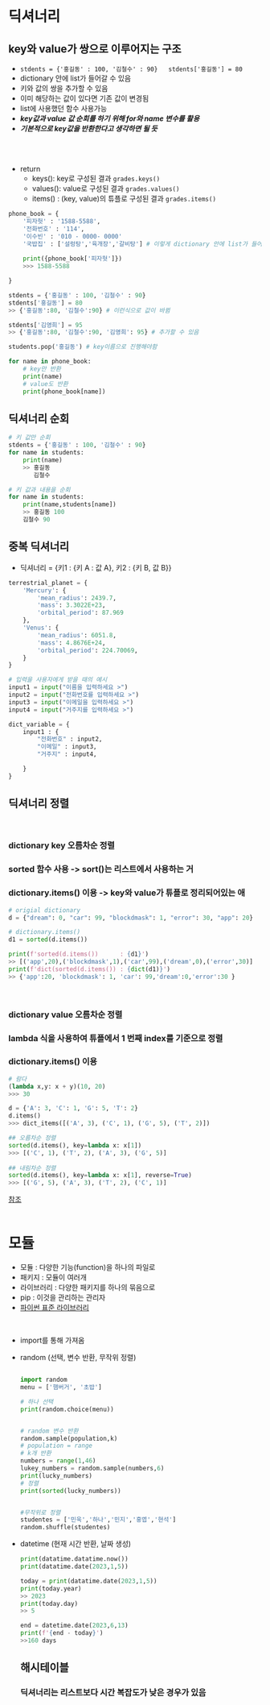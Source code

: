 # 딕셔너리
## key와 value가 쌍으로 이루어지는 구조
* ```stdents = {'홍길동' : 100, '김철수' : 90}   stdents['홍길동'] = 80 ```
* dictionary 안에 list가 들어갈 수 있음
* 키와 값의 쌍을 추가할 수 있음
* 이미 해당하는 값이 있다면 기존 값이 변경됨
* list에 사용했던 함수 사용가능
* ***key값과 value 값 순회를 하기 위해 for와 name 변수를 활용***
* ***기본적으로 key값을 반환한다고 생각하면 될 듯***
</br>
</br>

* return
    * keys(): key로 구성된 결과 ```grades.keys()```
    * values(): value로 구성된 결과 ```grades.values()```
    * items() : (key, value)의 튜플로 구성된 결과 ```grades.items()```

     

```python
phone_book = {
    '피자헛' : '1588-5588',
    '전화번호' : '114',
    '이수빈' : '010 - 0000- 0000'
    '국밥집' : ['설렁탕','육개장','갈비탕'] # 이렇게 dictionary 안에 list가 들어갈 수 있음
    
    print({phone_book['피자헛']})
    >>> 1588-5588

}

stdents = {'홍길동' : 100, '김철수' : 90}
stdents['홍길동'] = 80
>> {'홍길동':80, '김철수':90} # 이런식으로 값이 바뀜

stdents['김영희'] = 95
>> {'홍길동':80, '김철수':90, '김영희': 95} # 추가할 수 있음

students.pop('홍길동') # key이름으로 진행해야함

for name in phone_book:
    # key만 반환
    print(name) 
    # value도 반환
    print(phone_book[name])


```

## 딕셔너리 순회 
```python
# 키 값만 순회
stdents = {'홍길동' : 100, '김철수' : 90}
for name in students:
    print(name)
    >> 홍길동
       김철수

# 키 값과 내용을 순회
for name in students:
    print(name,students[name])
    >> 홍길동 100
    김철수 90
```

## 중복 딕셔너리
* 딕셔너리 = {키1 : {키 A : 값 A}, 키2 : {키 B, 값 B}}
```python
terrestrial_planet = {
    'Mercury': {
        'mean_radius': 2439.7,
        'mass': 3.3022E+23,
        'orbital_period': 87.969
    },
    'Venus': {
        'mean_radius': 6051.8,
        'mass': 4.8676E+24,
        'orbital_period': 224.70069,
    }
}

# 입력을 사용자에게 받을 때의 예시
input1 = input("이름을 입력하세요 >")
input2 = input("전화번호를 입력하세요 >")
input3 = input("이메일을 입력하세요 >")
input4 = input("거주지를 입력하세요 >")

dict_variable = {
    input1 : {
        "전화번호" : input2,
        "이메일" : input3,
        "거주지" : input4,

    }
}

```
## 딕셔너리 정렬 
</br>

### dictionary key 오름차순 정렬
### sorted 함수 사용 -> sort()는 리스트에서 사용하는 거
### dictionary.items() 이용 -> key와 value가 튜플로 정리되어있는 애
```python
# origial dictionary
d = {"dream": 0, "car": 99, "blockdmask": 1, "error": 30, "app": 20}

# dictionary.items()
d1 = sorted(d.items())

print(f'sorted(d.items())      : {d1}')
>> [('app',20),('blockdmask',1),('car',99),('dream',0),('error',30)]
print(f'dict(sorted(d.items()) : {dict(d1)}')
>> {'app':20, 'blockdmask': 1, 'car': 99,'dream':0,'error':30 }

```
</br>

### dictionary value 오름차순 정렬
### lambda 식을 사용하여 튜플에서 1 번째 index를 기준으로 정렬
### dictionary.items() 이용
```python
# 람다 
(lambda x,y: x + y)(10, 20)
>>> 30
```


```python
d = {'A': 3, 'C': 1, 'G': 5, 'T': 2}
d.items()
>>> dict_items([('A', 3), ('C', 1), ('G', 5), ('T', 2)])

## 오름차순 정렬
sorted(d.items(), key=lambda x: x[1])
>>> [('C', 1), ('T', 2), ('A', 3), ('G', 5)]
 
## 내림차순 정렬
sorted(d.items(), key=lambda x: x[1], reverse=True)
>>> [('G', 5), ('A', 3), ('T', 2), ('C', 1)] 
```
[참조](https://korbillgates.tistory.com/171)
</br>
</br>


# 모듈
* 모듈 : 다양한 기능(function)을 하나의 파일로
* 패키지 : 모듈이 여러개
* 라이브러리 : 다양한 패키지를 하나의 묶음으로
* pip : 이것을 관리하는 관리자 
* [파이썬 표준 라이브러리](https://docs.python.org/ko/3/library/index.html)
</br>

* import를 통해 가져옴
* random (선택, 변수 반환, 무작위 정렬)
    ```python

    import random
    menu = ['햄버거', '초밥']

    # 하나 선택
    print(random.choice(menu))


    # random 변수 반환
    random.sample(population,k)
    # population = range
    # k개 반환
    numbers = range(1,46)
    lukey_numbers = random.sample(numbers,6)
    print(lucky_numbers)
    # 정렬
    print(sorted(lucky_numbers))


    #무작위로 정렬
    studentes = ['민욱','하나','민지','홍엽','현석']
    random.shuffle(studentes)


    ```

* datetime (현재 시간 반환, 날짜 생성)
    ``` python
    print(datatime.datatime.now())
    print(datatime.date(2023,1,5))

    today = print(datatime.date(2023,1,5))
    print(today.year)
    >> 2023
    print(today.day)
    >> 5

    end = datetime.date(2023,6,13)
    print(f'{end - today}')
    >>160 days


    ```

    ## 해시테이블
    ### 딕셔너리는 리스트보다 시간 복잡도가 낮은 경우가 있음
    